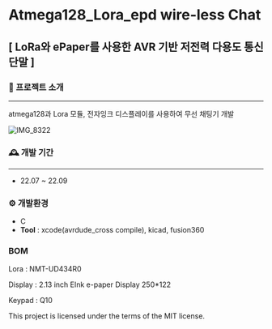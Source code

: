 # Atmega128_Lora_epd  wire-less Chat
## [ LoRa와 ePaper를 사용한 AVR 기반 저전력 다용도 통신 단말 ]


### 🚙 프로젝트 소개
------
atmega128과 Lora 모듈, 전자잉크 디스플레이를 사용하여 무선 채팅기 개발

![IMG_8322](https://github.com/elppado/atmega128_Lora_epd/assets/109073690/2786670e-222f-4baa-939e-9a51ffc3b24e)

### 🕰️ 개발 기간
------
* 22.07 ~ 22.09

### ⚙️ 개발환경
* C
* **Tool** : xcode(avrdude_cross compile), kicad, fusion360


### BOM
Lora : NMT-UD434R0

Display : 2.13 inch EInk e-paper Display 250*122

Keypad : Q10



This project is licensed under the terms of the MIT license.
